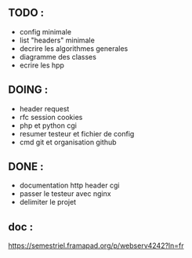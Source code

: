 ## TODO :

- config minimale
- list "headers" minimale
- decrire les algorithmes generales
- diagramme des classes
- ecrire les hpp

## DOING :

- header request 
- rfc session cookies
- php et python cgi 
- resumer testeur et fichier de config 
- cmd git et organisation github

## DONE :

- documentation http header cgi
- passer le testeur avec nginx
- delimiter le projet

## doc :
https://semestriel.framapad.org/p/webserv4242?ln=fr

